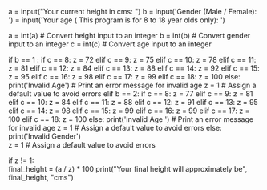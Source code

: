 a = input("Your current height in cms: ")
b = input('Gender (Male / Female): ')
 = input('Your age ( This program is for 8 to 18 year olds only): ')

a = int(a)  # Convert height input to an integer
b = int(b) # Convert gender input to an integer
c = int(c)  # Convert age input to an integer

if b == 1 :
    if c == 8:
        z = 72
    elif c == 9:
        z = 75
    elif c == 10:
        z = 78
    elif c == 11:
        z = 81
    elif c == 12:
        z = 84
    elif c == 13:
        z = 88
    elif c == 14:
        z = 92
    elif c == 15:
        z = 95
    elif c == 16:
        z = 98
    elif c == 17:
        z = 99
    elif c == 18:
        z = 100
    else:
        print('Invalid Age')  # Print an error message for invalid age
        z = 1  # Assign a default value to avoid errors
elif b == 2:
    if c == 8:
        z = 77
    elif c == 9:
        z = 81
    elif c == 10:
        z = 84
    elif c == 11:
        z = 88
    elif c == 12:
        z = 91
    elif c == 13:
        z = 95
    elif c == 14:
        z = 98
    elif c == 15:
        z = 99
    elif c == 16:
        z = 99
    elif c == 17:
        z = 100
    elif c == 18:
        z = 100
    else:
        print('Invalid Age ')  # Print an error message for invalid age 
        z = 1  # Assign a default value to avoid errors
else:
    print('Invalid Gender')  
    z = 1 # Assign a default value to avoid errors

if z != 1:  
    final_height = (a / z) * 100
    print("Your final height will approximately be", final_height, "cms")
